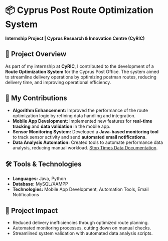 # 📦 Cyprus Post Route Optimization System

**Internship Project | Cyprus Research & Innovation Centre (CyRIC)**

## 📖 Project Overview

As part of my internship at **CyRIC**, I contributed to the development of a **Route Optimization System** for the Cyprus Post Office. The system aimed to streamline delivery operations by optimizing postman routes, reducing delivery time, and improving operational efficiency.

## 🔧 My Contributions

- **Algorithm Enhancement:** Improved the performance of the route optimization logic by refining data handling and integration.  
- **Mobile App Development:** Implemented new features for **real-time tracking** and **data validation** in the mobile app.  
- **Sensor Monitoring System:** Developed a **Java-based monitoring tool** to track sensor activity and send **automated email notifications**.  
- **Data Analysis Automation:** Created tools to automate performance data analysis, reducing manual workload. [Stop Times Data Documentation](StopTimesData.md).

## 🛠️ Tools & Technologies

- **Languages:** Java, Python  
- **Database:** MySQL/XAMPP  
- **Technologies:** Mobile App Development, Automation Tools, Email Notifications

## 🚀 Project Impact

- Reduced delivery inefficiencies through optimized route planning.  
- Automated monitoring processes, cutting down on manual checks.  
- Streamlined system validation with automated data analysis scripts.


